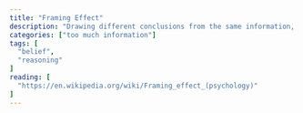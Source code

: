 ```yaml
---
title: "Framing Effect"
description: "Drawing different conclusions from the same information, depending on how that information is presented."
categories: ["too much information"]
tags: [
  "belief",
  "reasoning"
]
reading: [
  "https://en.wikipedia.org/wiki/Framing_effect_(psychology)"
]
---
```


